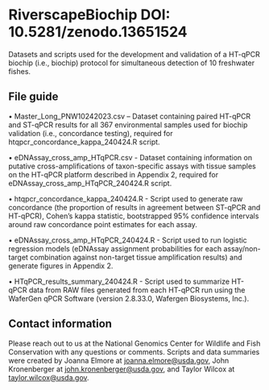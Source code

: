 # RiverscapeBiochip DOI: 10.5281/zenodo.13651524

Datasets and scripts used for the development and validation of a HT-qPCR biochip (i.e., biochip) protocol for simultaneous detection of 10 freshwater fishes.

## File guide

•	Master_Long_PNW10242023.csv – Dataset containing paired HT-qPCR and ST-qPCR results for all 367 environmental samples used for biochip validation (i.e., concordance testing), required for htqpcr_concordance_kappa_240424.R script.

•	eDNAssay_cross_amp_HTqPCR.csv - Dataset containing information on putative cross-amplifications of taxon-specific assays with tissue samples on the HT-qPCR platform described in Appendix 2, required for eDNAssay_cross_amp_HTqPCR_240424.R script. 

•	htqpcr_concordance_kappa_240424.R - Script used to generate raw concordance (the proportion of results in agreement between ST-qPCR and HT-qPCR), Cohen’s kappa statistic, bootstrapped 95% confidence intervals around raw concordance point estimates for each assay.

•	eDNAssay_cross_amp_HTqPCR_240424.R - Script used to run logistic regression models (eDNAssay assignment probabilities for each assay/non-target combination against non-target tissue amplification results) and generate figures in Appendix 2. 

•	HTqPCR_results_summary_240424.R - Script used to summarize HT-qPCR data from RAW files generated from each HT-qPCR run using the WaferGen qPCR Software (version 2.8.33.0, Wafergen Biosystems, Inc.). 

## Contact information
Please reach out to us at the National Genomics Center for Wildlife and Fish Conservation with any questions or comments. Scripts and data summaries were created by Joanna Elmore at joanna.elmore@usda.gov, John Kronenberger at john.kronenberger@usda.gov, and Taylor Wilcox at taylor.wilcox@usda.gov.
